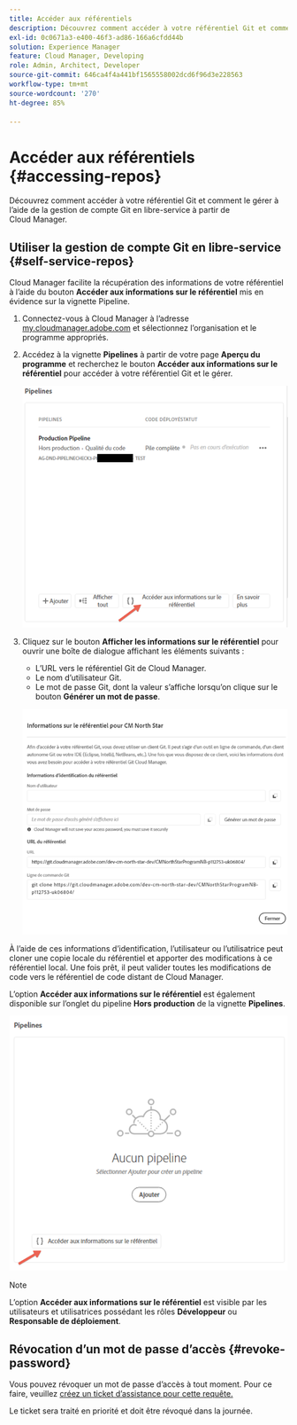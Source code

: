 ```yaml
---
title: Accéder aux référentiels
description: Découvrez comment accéder à votre référentiel Git et comment le gérer à l’aide de la gestion de compte Git en libre-service à partir de Cloud Manager.
exl-id: 0c0671a3-e400-46f3-ad86-166a6cfdd44b
solution: Experience Manager
feature: Cloud Manager, Developing
role: Admin, Architect, Developer
source-git-commit: 646ca4f4a441bf1565558002dcd6f96d3e228563
workflow-type: tm+mt
source-wordcount: '270'
ht-degree: 85%

---
```



# Accéder aux référentiels {#accessing-repos}

Découvrez comment accéder à votre référentiel Git et comment le gérer à l’aide de la gestion de compte Git en libre-service à partir de Cloud Manager.

## Utiliser la gestion de compte Git en libre-service {#self-service-repos}

Cloud Manager facilite la récupération des informations de votre référentiel à l’aide du bouton **Accéder aux informations sur le référentiel** mis en évidence sur la vignette Pipeline.

1. Connectez-vous à Cloud Manager à l’adresse [my.cloudmanager.adobe.com](https://my.cloudmanager.adobe.com/) et sélectionnez l’organisation et le programme appropriés.

1. Accédez à la vignette **Pipelines** à partir de votre page **Aperçu du programme** et recherchez le bouton **Accéder aux informations sur le référentiel** pour accéder à votre référentiel Git et le gérer.

   ![Bouton Accéder aux informations sur le référentiel de la vignette d’environnements](/help/implementing/cloud-manager/assets/repos/access-repo1.png)

1. Cliquez sur le bouton **Afficher les informations sur le référentiel** pour ouvrir une boîte de dialogue affichant les éléments suivants :

   * L’URL vers le référentiel Git de Cloud Manager.
   * Le nom d’utilisateur Git.
   * Le mot de passe Git, dont la valeur s’affiche lorsqu’on clique sur le bouton **Générer un mot de passe**.

   ![Affichage des informations sur le référentiel](/help/implementing/cloud-manager/assets/repos/access-repo-create.png)

À l’aide de ces informations d’identification, l’utilisateur ou l’utilisatrice peut cloner une copie locale du référentiel et apporter des modifications à ce référentiel local. Une fois prêt, il peut valider toutes les modifications de code vers le référentiel de code distant de Cloud Manager.

L’option **Accéder aux informations sur le référentiel** est également disponible sur l’onglet du pipeline **Hors production** de la vignette **Pipelines**.

![Bouton Accéder aux informations sur le référentiel dans l’onglet hors production](/help/implementing/cloud-manager/assets/repos/access-repo-nonprod.png)

>[!NOTE]
>
>L’option **Accéder aux informations sur le référentiel** est visible par les utilisateurs et utilisatrices possédant les rôles **Développeur** ou **Responsable de déploiement**.

## Révocation d’un mot de passe d’accès {#revoke-password}

Vous pouvez révoquer un mot de passe d’accès à tout moment. Pour ce faire, veuillez [créez un ticket d’assistance pour cette requête.](https://experienceleague.adobe.com/?support-solution=Experience+Manager&amp;support-tab=home#support)

Le ticket sera traité en priorité et doit être révoqué dans la journée.
